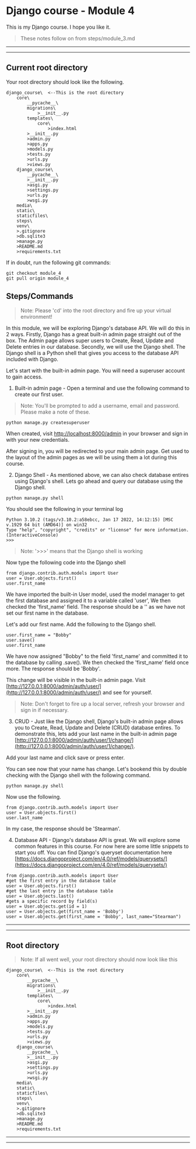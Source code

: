 # Django course - Module 4
This is my Django course. I hope you like it.

> These notes follow on from steps/module_3.md
***
***

## Current root directory
Your root directory should look like the following.
```
django_course\  <--This is the root directory
    core\
        __pycache__\
        migrations\
            >__init__.py
        templates\
            core\
                >index.html
        >__init__.py
        >admin.py
        >apps.py
        >models.py
        >tests.py
        >urls.py
        >views.py
    django_course\
        __pycache__\
        >__init__.py
        >asgi.py
        >settings.py
        >urls.py
        >wsgi.py
    media\
    static\
    staticfiles\
    steps\
    venv\
    >.gitignore
    >db.sqlite3
    >manage.py
    >README.md
    >requirements.txt
```
If in doubt, run the following git commands:
```
git checkout module_4
git pull origin module_4
```

## Steps/Commands
>Note: Please 'cd' into the root directory and fire up your virtual environment!

In this module, we will be exploring Django's database API. We will do this in 2 ways. Firstly, Django has a great built-in admin page straight out of the box. The Admin page allows super users to Create, Read, Update and Delete entries in our database. Secondly, we will use the Django shell. The Django shell is a Python shell that gives you access to the database API included with Django.

Let's start with the built-in admin page. You will need a superuser account to gain access.

1) Built-in admin page - Open a terminal and use the following command to create our first user.
> Note: You'll be prompted to add a username, email and password. Please make a note of these.
```
python manage.py createsuperuser
```

When created, visit [http://localhost:8000/admin](http://localhost:8000/admin) in your browser and sign in with your new credentials.


After signing in, you will be redirected to your main admin page. Get used to the layout of the admin pages as we will be using them a lot during this course.

2) Django Shell - As mentioned above, we can also check database entires using Django's shell. Lets go ahead and query our database using the Django shell.
```
python manage.py shell
```
You should see the following in your terminal log
```
Python 3.10.2 (tags/v3.10.2:a58ebcc, Jan 17 2022, 14:12:15) [MSC v.1929 64 bit (AMD64)] on win32
Type "help", "copyright", "credits" or "license" for more information.
(InteractiveConsole)
>>> 
```
> Note: '>>>' means that the Django shell is working

Now type the following code into the Django shell
```
from django.contrib.auth.models import User
user = User.objects.first()
user.first_name
```
We have imported the built-in User model, used the model manager to get the first database and assigned it to a variable called 'user', We then checked the 'first_name' field. The response should be a '' as we have not set our first name in the database.

Let's add our first name. Add the following to the Django shell.
```
user.first_name = "Bobby"
user.save()
user.first_name
```

We have now assigned "Bobby" to the field 'first_name' and committed it to the database by calling .save(). We then checked the 'first_name' field once more. The response should be 'Bobby'.

This change will be visible in the built-in admin page. Visit [http://127.0.0.1:8000/admin/auth/user/](http://127.0.0.1:8000/admin/auth/user/) and see for yourself.
> Note: Don't forget to fire up a local server, refresh your browser and sign in if necessary.

3) CRUD - Just like the Django shell, Django's built-in admin page allows you to Create, Read, Update and Delete (CRUD) database entires. To demonstrate this, lets add your last name in the built-in admin page [http://127.0.0.1:8000/admin/auth/user/1/change/](http://127.0.0.1:8000/admin/auth/user/1/change/).

Add your last name and click save or press enter.

You can see now that your name has change. 
Let's bookend this by double checking with the Django shell with the following command.
```
python manage.py shell
```
Now use the following.
```
from django.contrib.auth.models import User
user = User.objects.first()
user.last_name
```
In my case, the response should be 'Stearman'.

4) Database API - Django's database API is great. We will explore some common features in this course. For now here are some little snippets to start you off. You can find Django's queryset documentation here [https://docs.djangoproject.com/en/4.0/ref/models/querysets/](https://docs.djangoproject.com/en/4.0/ref/models/querysets/) 
```
from django.contrib.auth.models import User
#get the first entry in the database table
user = User.objects.first()
#get the last entry in the database table
user = User.objects.last()
#gets a specific record by field(s)
user = User.objects.get(id = 1)
user = User.objects.get(first_name = 'Bobby')
user = User.objects.get(first_name = 'Bobby', last_name="Stearman")
```
***
***

## Root directory
>Note: If all went well, your root directory should now look like this
```
django_course\  <--This is the root directory
    core\
        __pycache__\
        migrations\
            >__init__.py
        templates\
            core\
                >index.html
        >__init__.py
        >admin.py
        >apps.py
        >models.py
        >tests.py
        >urls.py
        >views.py
    django_course\
        __pycache__\
        >__init__.py
        >asgi.py
        >settings.py
        >urls.py
        >wsgi.py
    media\
    static\
    staticfiles\
    steps\
    venv\
    >.gitignore
    >db.sqlite3
    >manage.py
    >README.md
    >requirements.txt
```

***
***